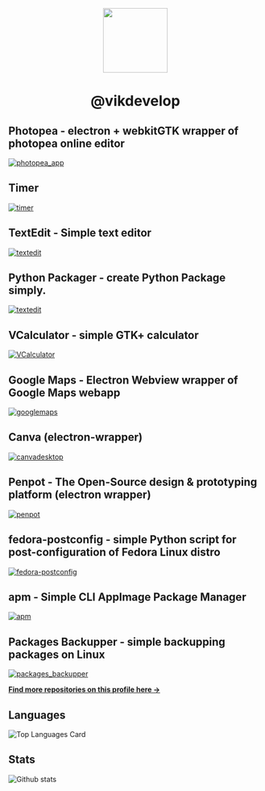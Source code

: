 <p align=center>
  <img align="center" width="128" height="128" src="https://avatars.githubusercontent.com/u/83600218?s=400&u=d30959d4727970aa7701bdf8a7f862313fca56fb&v=4">
</p>
<h1 align=center>@vikdevelop</h1>

## Photopea - electron + webkitGTK wrapper of photopea online editor
[![photopea_app](https://github-readme-stats.vercel.app/api/pin/?username=vikdevelop&repo=photopea_app)](https://github.com/vikdevelop/photopea_app)
## Timer
[![timer](https://github-readme-stats.vercel.app/api/pin/?username=vikdevelop&repo=timer)](https://github.com/vikdevelop/timer)
## TextEdit - Simple text editor
[![textedit](https://github-readme-stats.vercel.app/api/pin/?username=vikdevelop&repo=textedit)](https://github.com/vikdevelop/textedit)
## Python Packager - create Python Package simply.
[![textedit](https://github-readme-stats.vercel.app/api/pin/?username=vikdevelop&repo=python-packager)](https://github.com/vikdevelop/python-packager)
## VCalculator - simple GTK+ calculator
[![VCalculator](https://github-readme-stats.vercel.app/api/pin/?username=vikdevelop&repo=VCalculator)](https://github.com/vikdevelop/VCalculator)
## Google Maps - Electron Webview wrapper of Google Maps webapp
[![googlemaps](https://github-readme-stats.vercel.app/api/pin/?username=vikdevelop&repo=googlemaps)](https://github.com/vikdevelop/googlemaps)
## Canva (electron-wrapper)
[![canvadesktop](https://github-readme-stats.vercel.app/api/pin/?username=vikdevelop&repo=canvadesktop)](https://github.com/vikdevelop/canvadesktop)
## Penpot - The Open-Source design & prototyping platform (electron wrapper)
[![penpot](https://github-readme-stats.vercel.app/api/pin/?username=vikdevelop&repo=penpot)](https://github.com/vikdevelop/penpot)
## fedora-postconfig - simple Python script for post-configuration of Fedora Linux distro
[![fedora-postconfig](https://github-readme-stats.vercel.app/api/pin/?username=vikdevelop&repo=fedora-postconfig)](https://github.com/vikdevelop/fedora-postconfig)
## apm - Simple CLI AppImage Package Manager
[![apm](https://github-readme-stats.vercel.app/api/pin/?username=vikdevelop&repo=apm)](https://github.com/vikdevelop/apm)
## Packages Backupper - simple backupping packages on Linux
[![packages_backupper](https://github-readme-stats.vercel.app/api/pin/?username=vikdevelop&repo=packages_backupper)](https://github.com/vikdevelop/packages_backupper)


<a href="https://github.com/vikdevelop?tab=repositories"><b>Find more repositories on this profile here →</b></a>

## Languages
![Top Languages Card](https://github-readme-stats.vercel.app/api/top-langs/?username=vikdevelop&theme=dark)
## Stats
![Github stats](https://github-readme-stats.vercel.app/api?username=vikdevelop&theme=dark&show_icons=true&count_private=true)
